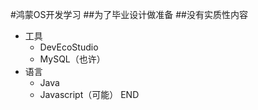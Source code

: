 #鸿蒙OS开发学习
##为了毕业设计做准备
##没有实质性内容
- 工具
    - DevEcoStudio
    - MySQL（也许）
- 语言
    - Java
    - Javascript（可能）
END